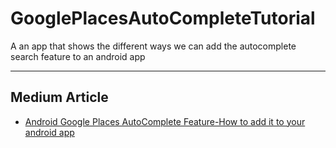 # GooglePlacesAutoCompleteTutorial
A an app that shows the different ways we can add the autocomplete search feature to an android app

_ _ _
## Medium Article
- [Android Google Places AutoComplete Feature-How to add it to your android app](https://medium.com/skillhive/android-google-places-autocomplete-feature-bb3064308f05)
